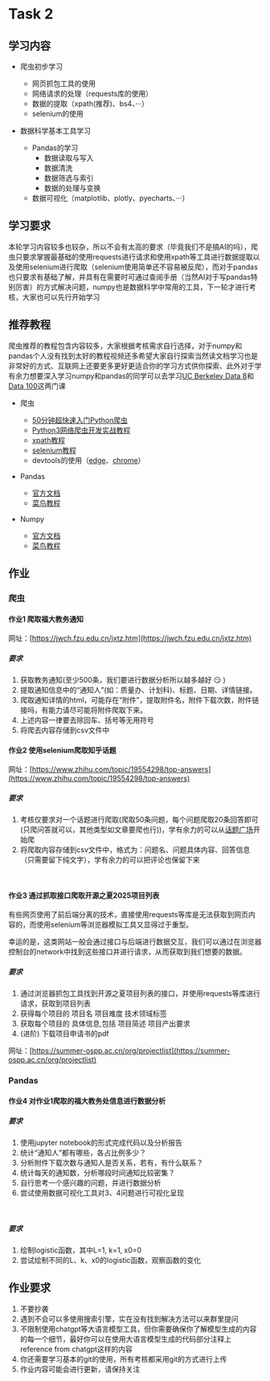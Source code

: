 # Task 2

## 学习内容

- 爬虫初步学习

  - 网页抓包工具的使用
  - 网络请求的处理（requests库的使用）
  - 数据的提取（xpath(推荐)、bs4、···）
  - selenium的使用

- 数据科学基本工具学习
  - Pandas的学习
    - 数据读取与写入
    - 数据清洗
    - 数据筛选与索引
    - 数据的处理与变换
  - 数据可视化（matplotlib、plotly、pyecharts、···）

## 学习要求

本轮学习内容较多也较杂，所以不会有太高的要求（毕竟我们不是搞AI的吗），爬虫只要求掌握最基础的使用requests进行请求和使用xpath等工具进行数据提取以及使用selenium进行爬取（selenium使用简单还不容易被反爬），而对于pandas也只要求有基础了解，并具有在需要时可通过查阅手册（当然AI对于写pandas特别厉害）的方式解决问题，numpy也是数据科学中常用的工具，下一轮才进行考核，大家也可以先行开始学习

## 推荐教程

爬虫推荐的教程包含内容较多，大家根据考核需求自行选择，对于numpy和pandas个人没有找到太好的教程视频还多希望大家自行探索当然读文档学习也是非常好的方式、互联网上还要更多更好更适合你的学习方式供你探索、此外对于学有余力想要深入学习numpy和pandas的同学可以去学习[UC Berkeley Data 8](https://www.data8.org/)和[Data 100](https://ds100.org/)这两门课

- 爬虫
  - [50分钟超快速入门Python爬虫](https://www.bilibili.com/video/BV1EHdUYEEEj)
  - [Python3网络爬虫开发实战教程](https://cuiqingcai.com/5052.html)
  - [xpath教程](https://www.runoob.com/xpath/xpath-syntax.html)
  - [selenium教程](https://www.selenium.dev/documentation/)
  - devtools的使用（[edge](https://learn.microsoft.com/zh-cn/microsoft-edge/devtools-guide-chromium/elements-tool/elements-tool)、[chrome](https://developer.chrome.com/docs/devtools?hl=zh-cn)）

- Pandas

  - [官方文档](https://pandas.pydata.org/docs/)
  - [菜鸟教程](https://www.runoob.com/pandas/pandas-tutorial.html)

- Numpy
  - [官方文档](https://numpy.org/doc/stable/)
  - [菜鸟教程](https://www.runoob.com/numpy/numpy-tutorial.html)

## 作业

### 爬虫

#### 作业1 爬取福大教务通知

网址：[https://jwch.fzu.edu.cn/jxtz.htm](https://jwch.fzu.edu.cn/jxtz.htm)

##### 要求

1. 获取教务通知(至少500条，我们要进行数据分析所以越多越好 :smirk: )
2. 提取通知信息中的“通知人”(如：质量办、计划科)、标题、日期、详情链接。
3. 爬取通知详情的html，可能存在“附件”，提取附件名，附件下载次数，附件链接吗，有能力请尽可能将附件爬取下来。
4. 上述内容一律要去除回车、括号等无用符号
5. 将爬去内容存储到csv文件中

#### 作业2 使用selenium爬取知乎话题

网址：[https://www.zhihu.com/topic/19554298/top-answers](https://www.zhihu.com/topic/19554298/top-answers)

##### 要求

1. 考核仅要求对一个话题进行爬取(爬取50条问题，每个问题爬取20条回答即可(只爬问答就可以，其他类型如文章要爬也行))，学有余力的可以从[话题广场](https://www.zhihu.com/topics)开始爬
2. 将爬取内容存储到csv文件中，格式为：问题名、问题具体内容、回答信息（只需要留下纯文字），学有余力的可以把评论也保留下来

<br>

#### 作业3 通过抓取接口爬取开源之夏2025项目列表

有些网页使用了前后端分离的技术，直接使用requests等库是无法获取到网页内容的，而使用selenium等浏览器模拟工具又显得过于重型。

幸运的是，这类网站一般会通过接口与后端进行数据交互，我们可以通过在浏览器控制台的network中找到这些接口并进行请求，从而获取到我们想要的数据。

##### 要求

1. 通过浏览器抓包工具找到开源之夏项目列表的接口，并使用requests等库进行请求，获取到项目列表
2. 获得每个项目的 项目名 项目难度 技术领域标签
3. 获取每个项目的 具体信息,包括 项目简述 项目产出要求
4. (进阶) 下载项目申请书的pdf

网址：[https://summer-ospp.ac.cn/org/projectlist](https://summer-ospp.ac.cn/org/projectlist)

### Pandas

#### 作业4 对作业1爬取的福大教务处信息进行数据分析

##### 要求

1. 使用jupyter notebook的形式完成代码以及分析报告
2. 统计“通知人”都有哪些，各占比例多少？
3. 分析附件下载次数与通知人是否关系，若有，有什么联系？
4. 统计每天的通知数，分析哪段时间通知比较密集？
5. 自行思考一个感兴趣的问题，并进行数据分析
6. 尝试使用数据可视化工具对3、4问题进行可视化呈现

<br>

##### 要求

1. 绘制logistic函数，其中L=1, k=1, x0=0
2. 尝试绘制不同的L、k、x0的logistic函数，观察函数的变化

## 作业要求

1. 不要抄袭
2. 遇到不会可以多使用搜索引擎，实在没有找到解决方法可以来群里提问
3. 不限制使用chatgpt等大语言模型工具，但你需要确保你了解模型生成的内容的每一个细节，最好你可以在使用大语言模型生成的代码部分注释上reference from chatgpt这样的内容
4. 你还需要学习基本的git的使用，所有考核都采用git的方式进行上传
5. 作业内容可能会进行更新，请保持关注
